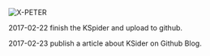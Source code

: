 ![X-PETER](/document/xpeter_logo.png)

2017-02-22
finish the KSpider and upload to github.

2017-02-23
publish a article about KSider on Github Blog.